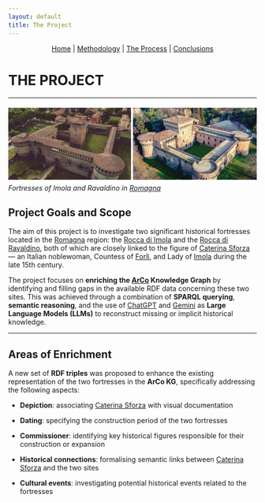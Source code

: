 ```yaml
---
layout: default
title: The Project
---
```


<div style="text-align: center; margin-bottom: 20px;">
  <a href="index.html">Home</a> |
  <a href="methodology.html">Methodology</a> |
  <a href="theprocess.html">The Process</a> |
  <a href="conclusions.html">Conclusions</a>
</div>

# THE PROJECT

***
![Rocche di Ravaldino e Imola](due_rocche.jpg)
*Fortresses of Imola and Ravaldino in [Romagna](https://it.wikipedia.org/wiki/Romagna)*

## Project Goals and Scope

The aim of this project is to investigate two significant historical fortresses located in the [Romagna](https://it.wikipedia.org/wiki/Romagna) region: the [Rocca di Imola](https://it.wikipedia.org/wiki/Rocca_sforzesca_di_Imola) and the [Rocca di Ravaldino](https://it.wikipedia.org/wiki/Rocca_di_Ravaldino), both of which are closely linked to the figure of [Caterina Sforza](https://en.wikipedia.org/wiki/Caterina_Sforza) — an Italian noblewoman, Countess of [Forlì](https://en.wikipedia.org/wiki/Forl%C3%AC), and Lady of [Imola](https://en.wikipedia.org/wiki/Imola) during the late 15th century.

The project focuses on **enriching the [ArCo](http://wit.istc.cnr.it/arco) Knowledge Graph** by identifying and filling gaps in the available RDF data concerning these two sites. 
This was achieved through a combination of **SPARQL querying**, **semantic reasoning**, and the use of [ChatGPT](https://chatgpt.com/) and [Gemini](https://gemini.google.com/app?hl=it) as **Large Language Models (LLMs)** to reconstruct missing or implicit historical knowledge.

***

## Areas of Enrichment

A new set of **RDF triples** was proposed to enhance the existing representation of the two fortresses in the **ArCo KG**, specifically addressing the following aspects:

- **Depiction**: associating [Caterina Sforza](https://en.wikipedia.org/wiki/Caterina_Sforza) with visual documentation

- **Dating**: specifying the construction period of the two fortresses

- **Commissioner**: identifying key historical figures responsible for their construction or expansion

- **Historical connections**: formalising semantic links between [Caterina Sforza](https://en.wikipedia.org/wiki/Caterina_Sforza) and the two sites

- **Cultural events**: investigating potential historical events related to the fortresses

